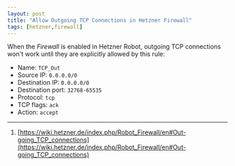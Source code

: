 ```yaml
---
layout: post
title: "Allow Outgoing TCP Connections in Hetzner Firewall"
tags: [hetzner,firewall]
---
```


When the *Firewall* is enabled in Hetzner Robot, outgoing TCP connections won't work until they are explicitly allowed by this rule:

- Name: `TCP_Out`
- Source IP: `0.0.0.0/0`
- Destination IP: `0.0.0.0/0`
- Destination port: `32768-65535`
- Protocol: `tcp`
- TCP flags: `ack`
- Action: `accept`

---
1. [https://wiki.hetzner.de/index.php/Robot_Firewall/en#Out-going_TCP_connections](https://wiki.hetzner.de/index.php/Robot_Firewall/en#Out-going_TCP_connections)

